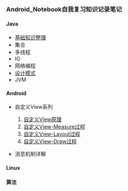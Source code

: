 ### Android_Notebook自我复习知识记录笔记
#### Java
* [基础知识整理](https://github.com/crfmoon/Android-Notebook/blob/master/doc/java%E7%AF%87/Java%E5%9F%BA%E7%A1%80.md)
* 集合
* 多线程
* IO
* 网络编程
* [设计模式](https://github.com/crfmoon/Android-Notebook/blob/master/doc/java篇/设计模式.md)
* JVM

#### Android
  * 自定义View系列
      1. [自定义View原理](https://blog.csdn.net/carson_ho/article/details/56009827)
      2. [自定义View-Measure过程](https://blog.csdn.net/carson_ho/article/details/56011064)
      3. [自定义View-Layout过程](https://blog.csdn.net/carson_ho/article/details/56011064)
      4. [自定义View-Draw过程](https://blog.csdn.net/carson_ho/article/details/56011153)

* 消息机制详解

#### Linux
#### 算法
